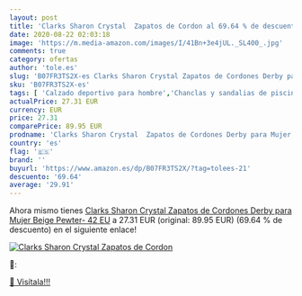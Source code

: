 ```yaml
---
layout: post
title: 'Clarks Sharon Crystal  Zapatos de Cordon al 69.64 % de descuento'
date: 2020-08-22 02:03:18
image: 'https://m.media-amazon.com/images/I/41Bn+3e4jUL._SL400_.jpg'
comments: true
category: ofertas
author: 'tole.es'
slug: 'B07FR3TS2X-es Clarks Sharon Crystal Zapatos de Cordones Derby para Mujer...'
sku: 'B07FR3TS2X-es'
tags: [ 'Calzado deportivo para hombre','Chanclas y sandalias de piscina para hombre','Sandalias de vestir para hombre','Zapatillas y calzado deportivo para hombre','Zapatos','Zapatos para hombre','Zapatos y complementos','zapatos', ]
actualPrice: 27.31 EUR
currency: EUR
price: 27.31
comparePrice: 89.95 EUR
prodname: 'Clarks Sharon Crystal  Zapatos de Cordones Derby para Mujer  Beige  Pewter-   42 EU'
country: 'es'
flag: '🇪🇸'
brand: ''
buyurl: 'https://www.amazon.es/dp/B07FR3TS2X/?tag=tolees-21'
descuento: '69.64'
average: '29.91'
---
```


Ahora mismo tienes [Clarks Sharon Crystal  Zapatos de Cordones Derby para Mujer  Beige  Pewter-   42 EU](https://www.amazon.es/dp/B07FR3TS2X/?tag=tolees-21) a 27.31 EUR (original: 89.95 EUR) (69.64 %  de descuento) en el siguiente enlace!

[![Clarks Sharon Crystal  Zapatos de Cordon](https://m.media-amazon.com/images/I/41Bn+3e4jUL._SL400_.jpg)](https://www.amazon.es/dp/B07FR3TS2X/?tag=tolees-21)

🔎:


[🛒 Visítala!!!](https://www.amazon.es/dp/B07FR3TS2X/?tag=tolees-21)
